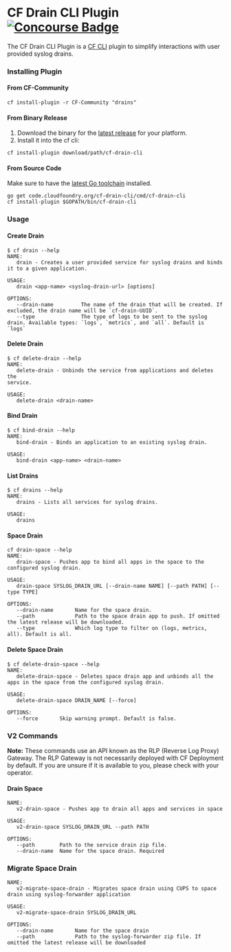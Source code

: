 CF Drain CLI Plugin
[![Concourse Badge][ci-badge]][ci-tests]
====================

The CF Drain CLI Plugin is a [CF CLI][cf-cli] plugin to simplify interactions
with user provided syslog drains.

### Installing Plugin

#### From CF-Community

```
cf install-plugin -r CF-Community "drains"
```

#### From Binary Release

1. Download the binary for the [latest release][latest-release] for your
   platform.
1. Install it into the cf cli:

```
cf install-plugin download/path/cf-drain-cli
```

#### From Source Code

Make sure to have the [latest Go toolchain][golang-dl] installed.

```
go get code.cloudfoundry.org/cf-drain-cli/cmd/cf-drain-cli
cf install-plugin $GOPATH/bin/cf-drain-cli
```

### Usage

#### Create Drain
```
$ cf drain --help
NAME:
   drain - Creates a user provided service for syslog drains and binds it to a given application.

USAGE:
   drain <app-name> <syslog-drain-url> [options]

OPTIONS:
   --drain-name         The name of the drain that will be created. If excluded, the drain name will be `cf-drain-UUID`.
   --type               The type of logs to be sent to the syslog drain. Available types: `logs`, `metrics`, and `all`. Default is `logs`
```

#### Delete Drain
```
$ cf delete-drain --help
NAME:
   delete-drain - Unbinds the service from applications and deletes the
service.

USAGE:
   delete-drain <drain-name>
```

#### Bind Drain
```
$ cf bind-drain --help
NAME:
   bind-drain - Binds an application to an existing syslog drain.

USAGE:
   bind-drain <app-name> <drain-name>
```

#### List Drains
```
$ cf drains --help
NAME:
   drains - Lists all services for syslog drains.

USAGE:
   drains
```

#### Space Drain

```
cf drain-space --help
NAME:
   drain-space - Pushes app to bind all apps in the space to the configured syslog drain.

USAGE:
   drain-space SYSLOG_DRAIN_URL [--drain-name NAME] [--path PATH] [--type TYPE]

OPTIONS:
   --drain-name       Name for the space drain.
   --path             Path to the space drain app to push. If omitted the latest release will be downloaded.
   --type             Which log type to filter on (logs, metrics, all). Default is all.
```

#### Delete Space Drain

```
$ cf delete-drain-space --help
NAME:
   delete-drain-space - Deletes space drain app and unbinds all the apps in the space from the configured syslog drain.

USAGE:
   delete-drain-space DRAIN_NAME [--force]

OPTIONS:
   --force       Skip warning prompt. Default is false.
```

### V2 Commands

**Note:**
These commands use an API known as the RLP (Reverse Log Proxy) Gateway. The
RLP Gateway is not necessarily deployed with CF Deployment by default. If you
are unsure if it is available to you, please check with your operator.

#### Drain Space

```
NAME:
   v2-drain-space - Pushes app to drain all apps and services in space

USAGE:
   v2-drain-space SYSLOG_DRAIN_URL --path PATH

OPTIONS:
   --path        Path to the service drain zip file.
   --drain-name  Name for the space drain. Required
```

### Migrate Space Drain

```
NAME:
   v2-migrate-space-drain - Migrates space drain using CUPS to space drain using syslog-forwarder application

USAGE:
   v2-migrate-space-drain SYSLOG_DRAIN_URL

OPTIONS:
   --drain-name       Name for the space drain
   --path             Path to the syslog-forwarder zip file. If omitted the latest release will be downloaded
```

[cf-cli]: https://code.cloudfoundry.org/cli
[ci-badge]: https://loggregator.ci.cf-app.com/api/v1/pipelines/cf-syslog-drain/jobs/cf-drain-cli-tests/badge
[ci-tests]: https://loggregator.ci.cf-app.com/teams/main/pipelines/products/jobs/cf-drain-cli-tests
[golang-dl]: https://golang.org/dl/
[latest-release]: https://github.com/cloudfoundry/cf-drain-cli/releases/latest

